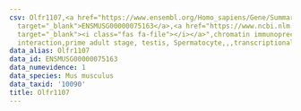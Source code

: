 ```yaml
---
csv: Olfr1107,<a href="https://www.ensembl.org/Homo_sapiens/Gene/Summary?db=core;g=ENSMUSG00000075163"
  target="_blank">ENSMUSG00000075163</a>,<a href="https://www.ncbi.nlm.nih.gov/pubmed/25450459"
  target="_blank"><i class="fas fa-file"></i></a>",chromatin immunoprecipitation assay,direct
  interaction,prime adult stage, testis, Spermatocyte,,,transcriptional regulation,
data_alias: Olfr1107
data_id: ENSMUSG00000075163
data_numevidence: 1
data_species: Mus musculus
data_taxid: '10090'
title: Olfr1107
---
```

